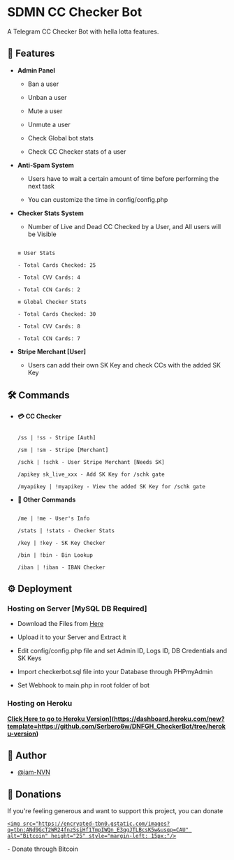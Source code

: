 # SDMN CC Checker Bot

A Telegram CC Checker Bot with hella lotta features.

## 🚀 Features

- **Admin Panel**

    - Ban a user

    - Unban a user

    - Mute a user

    - Unmute a user

    - Check Global bot stats

    - Check CC Checker stats of a user

- **Anti-Spam System**

    - Users have to wait a certain amount of time before performing the next task

    - You can customize the time in config/config.php

- **Checker Stats System**

    - Number of Live and Dead CC Checked by a User, and All users will be Visible

     

    ```` 

    ≡ User Stats

    - Total Cards Checked: 25

    - Total CVV Cards: 4

    - Total CCN Cards: 2

    ≡ Global Checker Stats

    - Total Cards Checked: 30

    - Total CVV Cards: 8

    - Total CCN Cards: 7

    ```` 

- **Stripe Merchant [User]**

    - Users can add their own SK Key and check CCs with the added SK Key

## 🛠 Commands

- **💳 CC Checker**

    ```

    /ss | !ss - Stripe [Auth]

    /sm | !sm - Stripe [Merchant]

    /schk | !schk - User Stripe Merchant [Needs SK]

    /apikey sk_live_xxx - Add SK Key for /schk gate

    /myapikey | !myapikey - View the added SK Key for /schk gate

    ```

- **📡 Other Commands**

    ```

    /me | !me - User's Info

    /stats | !stats - Checker Stats

    /key | !key - SK Key Checker

    /bin | !bin - Bin Lookup

    /iban | !iban - IBAN Checker

    ```

  

## ⚙️ Deployment

### Hosting on Server [MySQL DB Required]

 - Download the Files from [Here](https://github.com/iam-NVN/SDMN_CheckerBot/archive/refs/heads/main.zip)

 - Upload it to your Server and Extract it

 - Edit config/config.php file and set Admin ID, Logs ID, DB Credentials and SK Keys

 - Import checkerbot.sql file into your Database through PHPmyAdmin

 - Set Webhook to main.php in root folder of bot 

### Hosting on Heroku

**[Click Here to go to Heroku Version](https://www.herokucdn.com/deploy/button.svg)](https://dashboard.heroku.com/new?template=https://github.com/Serbero6w/DNFGH_CheckerBot/tree/heroku-version)**

## 🎯 Author

- [@iam-NVN](https://www.github.com/octokatherine)

## 💸 Donations 

If you're feeling generous and want to support this project, you can donate 

<a href="https://www.blockchain.com/btc/address/1BNdZDEMfwaFfKULKucMkytXVqoWp4dfij">

    <img src="https://encrypted-tbn0.gstatic.com/images?q=tbn:ANd9GcT2WR24fnzSsiHf1TmpIWQn_E3qgJTLBcsK5w&usqp=CAU" alt="Bitcoin" height="25" style="margin-left: 15px;"/>

</a> - Donate through Bitcoin
